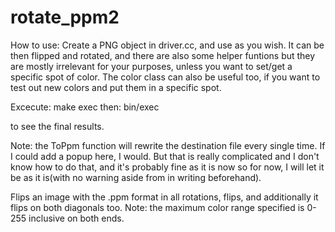 # rotate_ppm2
How to use:
Create a PNG object in driver.cc, and use as you wish. It can be then flipped and rotated, and there are also some helper funtions but they are mostly irrelevant for your purposes, unless you want to set/get a specific spot of color. The color class can also be useful too, if you want to test out new colors and put them in a specific spot.

Excecute: make exec
then: bin/exec

to see the final results.

Note: the ToPpm function will rewrite the destination file every single time. If I could add a popup here, I would. But that is really complicated and I don't know how to do that, and it's probably fine as it is now so for now, I will let it be as it is(with no warning aside from in writing beforehand).

Flips an image with the .ppm format in all rotations, flips, and additionally it flips on both diagonals too.
Note: the maximum color range specified is 0-255 inclusive on both ends.
